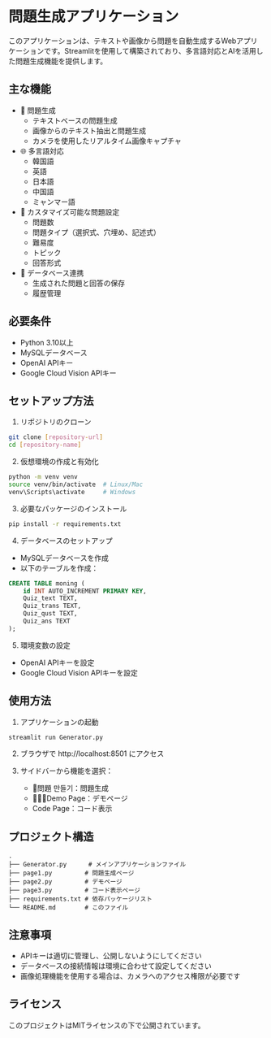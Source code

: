 # 問題生成アプリケーション

このアプリケーションは、テキストや画像から問題を自動生成するWebアプリケーションです。Streamlitを使用して構築されており、多言語対応とAIを活用した問題生成機能を提供します。

## 主な機能

- 📝 問題生成
  - テキストベースの問題生成
  - 画像からのテキスト抽出と問題生成
  - カメラを使用したリアルタイム画像キャプチャ
- 🌐 多言語対応
  - 韓国語
  - 英語
  - 日本語
  - 中国語
  - ミャンマー語
- 🎯 カスタマイズ可能な問題設定
  - 問題数
  - 問題タイプ（選択式、穴埋め、記述式）
  - 難易度
  - トピック
  - 回答形式
- 💾 データベース連携
  - 生成された問題と回答の保存
  - 履歴管理

## 必要条件

- Python 3.10以上
- MySQLデータベース
- OpenAI APIキー
- Google Cloud Vision APIキー

## セットアップ方法

1. リポジトリのクローン
```bash
git clone [repository-url]
cd [repository-name]
```

2. 仮想環境の作成と有効化
```bash
python -m venv venv
source venv/bin/activate  # Linux/Mac
venv\Scripts\activate     # Windows
```

3. 必要なパッケージのインストール
```bash
pip install -r requirements.txt
```

4. データベースのセットアップ
- MySQLデータベースを作成
- 以下のテーブルを作成：
```sql
CREATE TABLE moning (
    id INT AUTO_INCREMENT PRIMARY KEY,
    Quiz_text TEXT,
    Quiz_trans TEXT,
    Quiz_qust TEXT,
    Quiz_ans TEXT
);
```

5. 環境変数の設定
- OpenAI APIキーを設定
- Google Cloud Vision APIキーを設定

## 使用方法

1. アプリケーションの起動
```bash
streamlit run Generator.py
```

2. ブラウザで http://localhost:8501 にアクセス

3. サイドバーから機能を選択：
   - 📝問題 만들기：問題生成
   - 📄📱🎨Demo Page：デモページ
   - Code Page：コード表示

## プロジェクト構造

```
.
├── Generator.py      # メインアプリケーションファイル
├── page1.py         # 問題生成ページ
├── page2.py         # デモページ
├── page3.py         # コード表示ページ
├── requirements.txt # 依存パッケージリスト
└── README.md        # このファイル
```

## 注意事項

- APIキーは適切に管理し、公開しないようにしてください
- データベースの接続情報は環境に合わせて設定してください
- 画像処理機能を使用する場合は、カメラへのアクセス権限が必要です

## ライセンス

このプロジェクトはMITライセンスの下で公開されています。 